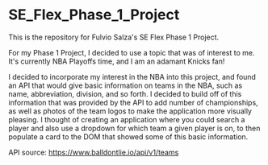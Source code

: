# SE_Flex_Phase_1_Project
This is the repository for Fulvio Salza's SE Flex Phase 1 Project.

For my Phase 1 Project, I decided to use a topic that was of interest to me. It's currently NBA Playoffs time, and I am an adamant Knicks fan!

I decided to incorporate my interest in the NBA into this project, and found an API that would give basic information on teams in the NBA, such as name, abbreviation, division, and so forth. I decided to build off of this information that was provided by the API to add number of championships, as well as photos of the team logos to make the application more visually pleasing. I thought of creating an application where you could search a player and also use a dropdown for which team a given player is on, to then populate a card to the DOM that showed some of this basic information. 


API source: https://www.balldontlie.io/api/v1/teams
